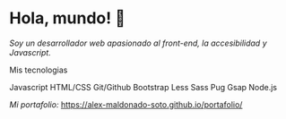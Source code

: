 # Hola, mundo! 👋

_Soy un desarrollador web apasionado al front-end, la accesibilidad y Javascript._

Mis tecnologias

Javascript HTML/CSS Git/Github Bootstrap Less Sass Pug Gsap Node.js

_Mi portafolio:_ https://alex-maldonado-soto.github.io/portafolio/

